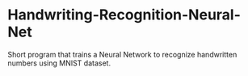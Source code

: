 # Handwriting-Recognition-Neural-Net

Short program that trains a Neural Network to recognize handwritten numbers using MNIST dataset.
